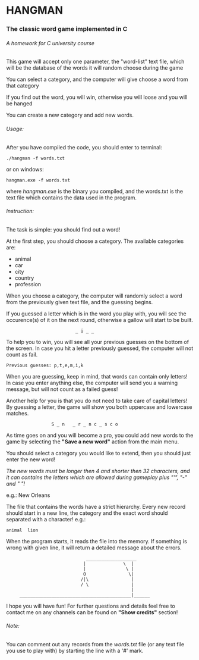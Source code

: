 # HANGMAN
### The classic word game implemented in C
###### A homework for C university course

This game will accept only one parameter, the "word-list" text file,
which will be the database of the words it will random choose during the game

You can select a category, and the computer will give choose a word from that category

If you find out the word, you will win, otherwise you will loose and you will be hanged

You can create a new category and add new words.

###### Usage:
After you have compiled the code, you should enter to terminal:

```
./hangman -f words.txt
```
or on windows: 
```
hangman.exe -f words.txt
```

where *hangman.exe* is the binary you compiled, and the words.txt is the text file
which contains the data used in the program.




###### Instruction:

The task is simple: you should find out a word!

At the first step, you should choose a category. The
available categories are:
+ animal
+ car
+ city
+ country
+ profession

When you choose a category, the computer will randomly
select a word from the previously given text file, and
the guessing begins.

If you guessed a letter which is in the word you play with,
you will see the occurence(s) of it on the next round,
otherwise a gallow will start to be built.

```
                          _ i _ _
```

To help you to win, you will see all your previous guesses
on the bottom of the screen. In case you hit a letter
previously guessed, the computer will not count as fail.

```
Previous guesses: p,t,e,m,i,k
```

When you are guessing, keep in mind, that words can contain
only letters! In case you enter anything else, the computer
will send you a warning message, but will not count as a
failed guess!

Another help for you is that you do not need to take care of
capital letters! By guessing a letter, the game will show
you both uppercase and lowercase matches.

```
                 S _ n   _ r _ n c _ s c o
```

As time goes on and you will become a pro, you could add
new words to the game by selecting the **"Save a new word"**
action from the main menu.

You should select a category you would like to extend,
then you should just enter the new word!

*The new words must be longer then 4 and shorter then 32
characters, and it can contains the letters which are
allowed during gameplay plus "'", "-" and " "!*

e.g.: New Orleans

The file that contains the words have a strict
hierarchy. Every new record should start in a new line,
the category and the exact word should separated
with a **<TAB>** character! e.g.:

```
animal	lion
```

When the program starts, it reads the file into the
memory. If something is wrong with given line, it will
return a detailed message about the errors.

```
                              ___________________
                             |              \  |
                             |               \ |
                             O                \|
                            /|\                |
                            / \                |
                                               |
     __________________________________________|______
```

I hope you will have fun!
For further questions and details feel free to contact
me on any channels can be found on **"Show credits"**
section!


###### Note:

You can comment out any records from the *words.txt* file
(or any text file you use to play with) by starting the line
with a '#' mark.
